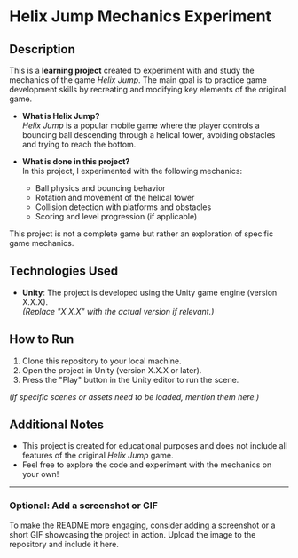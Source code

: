 # Helix Jump Mechanics Experiment

## Description
This is a **learning project** created to experiment with and study the mechanics of the game *Helix Jump*. The main goal is to practice game development skills by recreating and modifying key elements of the original game.

- **What is Helix Jump?**  
  *Helix Jump* is a popular mobile game where the player controls a bouncing ball descending through a helical tower, avoiding obstacles and trying to reach the bottom.

- **What is done in this project?**  
  In this project, I experimented with the following mechanics:
  - Ball physics and bouncing behavior
  - Rotation and movement of the helical tower
  - Collision detection with platforms and obstacles
  - Scoring and level progression (if applicable)

This project is not a complete game but rather an exploration of specific game mechanics.

## Technologies Used
- **Unity**: The project is developed using the Unity game engine (version X.X.X).  
  *(Replace "X.X.X" with the actual version if relevant.)*

## How to Run
1. Clone this repository to your local machine.
2. Open the project in Unity (version X.X.X or later).
3. Press the "Play" button in the Unity editor to run the scene.

*(If specific scenes or assets need to be loaded, mention them here.)*

## Additional Notes
- This project is created for educational purposes and does not include all features of the original *Helix Jump* game.
- Feel free to explore the code and experiment with the mechanics on your own!

---

### Optional: Add a screenshot or GIF
To make the README more engaging, consider adding a screenshot or a short GIF showcasing the project in action. Upload the image to the repository and include it here.

